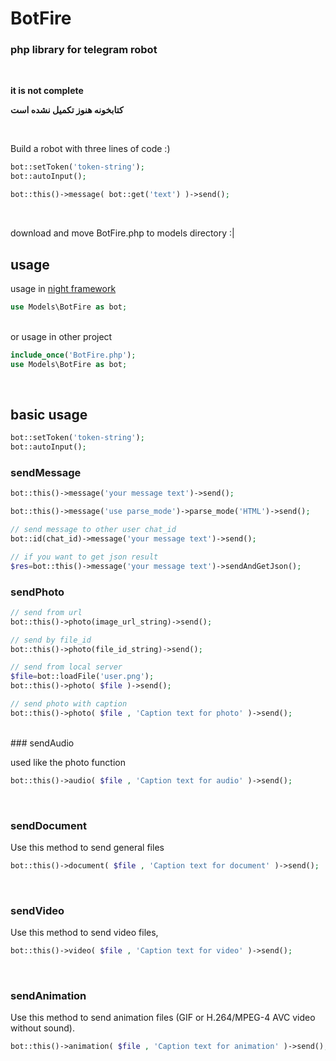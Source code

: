 # BotFire
### php library for telegram robot


<br>

**it is not complete**

**کتابخونه هنوز تکمیل نشده است**

<br>

Build a robot with three lines of code :)

```php
bot::setToken('token-string');
bot::autoInput();

bot::this()->message( bot::get('text') )->send();
```


<br>

download and move BotFire.php to models directory :|

## usage

usage in [night framework](https://github.com/parsgit/night)
```php
use Models\BotFire as bot;
```
<br>
or usage in other project

```php
include_once('BotFire.php');
use Models\BotFire as bot;
```
<br>

## basic usage

```php
bot::setToken('token-string');
bot::autoInput();
```

### sendMessage

```php
bot::this()->message('your message text')->send();

bot::this()->message('use parse_mode')->parse_mode('HTML')->send();

// send message to other user chat_id
bot::id(chat_id)->message('your message text')->send();

// if you want to get json result
$res=bot::this()->message('your message text')->sendAndGetJson();
```

### sendPhoto

```PHP
// send from url
bot::this()->photo(image_url_string)->send();

// send by file_id
bot::this()->photo(file_id_string)->send();

// send from local server
$file=bot::loadFile('user.png');
bot::this()->photo( $file )->send();

// send photo with caption
bot::this()->photo( $file , 'Caption text for photo' )->send();
```
<br>
### sendAudio

used like the photo function

```PHP
bot::this()->audio( $file , 'Caption text for audio' )->send();
```
<br>

### sendDocument
Use this method to send general files
```PHP
bot::this()->document( $file , 'Caption text for document' )->send();
```
<br>

### sendVideo
Use this method to send video files,
```PHP
bot::this()->video( $file , 'Caption text for video' )->send();
```

<br>

### sendAnimation
Use this method to send animation files (GIF or H.264/MPEG-4 AVC video without sound).
```PHP
bot::this()->animation( $file , 'Caption text for animation' )->send();
```
